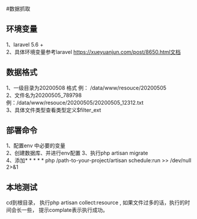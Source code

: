 #数据抓取

## 环境变量
1、laravel 5.6 +   
2、具体环境变量参考laravel https://xueyuanjun.com/post/8650.html文档

## 数据格式
1、一级目录为20200508 格式  例： /data/www/resouce/20200505   
2、文件名为20200505_789798  例：/data/www/resouce/20200505/20200505_12312.txt  
3、具体文件类型查看类型定义$filter_ext

## 部署命令
1、配置env 中必要的变量         
2、创建数据库、并进行env配置
3、执行php artisan migrate  
4、添加* * * * * php /path-to-your-project/artisan schedule:run >> /dev/null 2>&1


## 本地测试
cd到根目录， 执行php artisan collect:resource , 如果文件过多的话，执行的时间会长一些， 提示complate表示执行成功。 

